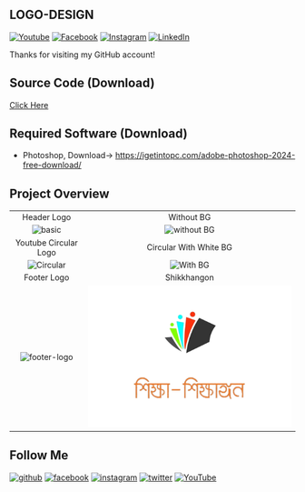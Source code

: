 ## LOGO-DESIGN

[![Youtube][youtube-shield]][youtube-url]
[![Facebook][facebook-shield]][facebook-url]
[![Instagram][instagram-shield]][instagram-url]
[![LinkedIn][linkedin-shield]][linkedin-url]

Thanks for visiting my GitHub account!

## Source Code (Download)

[Click Here](https://mega.nz/folder/kCs3gLwD#OreAYeEeXeabncC4hIbz-g)

## Required Software (Download)

- Photoshop, Download-> https://igetintopc.com/adobe-photoshop-2024-free-download/

## Project Overview

|                                                                                                                                     |                                                                                                                            |
| :---------------------------------------------------------------------------------------------------------------------------------: | :------------------------------------------------------------------------------------------------------------------------: |
|                                                             Header Logo                                                             |                                                         Without BG                                                         |
|                       ![basic](https://github.com/learnwithfair/logo-design/blob/main/Logo/Header%20Logo.png)                       |        ![without BG](https://github.com/learnwithfair/logo-design/blob/main/Logo/Header%20logo%20Without%20BG.png)         |
|                                                        Youtube Circular Logo                                                        |                                                   Circular With White BG                                                   |
| ![Circular](<https://github.com/learnwithfair/logo-design/blob/main/Logo/Learn%20With%20Fair%20Youtube%20Channel%20Logo%20(2).png>) | ![With BG](https://github.com/learnwithfair/logo-design/blob/main/Logo/Learn%20With%20Fair%20Youtube%20Channel%20Logo.png) |
|                                                             Footer Logo                                                             |                                                        Shikkhangon                                                         |
|                     ![footer-logo](https://github.com/learnwithfair/logo-design/blob/main/Logo/footer-logo.png)                     |                                             ![sikkhangon](Logo/sikkhangon.png)                                             |

## Follow Me

[<img src='https://cdn.jsdelivr.net/npm/simple-icons@3.0.1/icons/github.svg' alt='github' height='40'>](https://github.com/learnwithfair) [<img src='https://cdn.jsdelivr.net/npm/simple-icons@3.0.1/icons/facebook.svg' alt='facebook' height='40'>](https://www.facebook.com/learnwithfair/) [<img src='https://cdn.jsdelivr.net/npm/simple-icons@3.0.1/icons/instagram.svg' alt='instagram' height='40'>](https://www.instagram.com/learnwithfair/) [<img src='https://cdn.jsdelivr.net/npm/simple-icons@3.0.1/icons/twitter.svg' alt='twitter' height='40'>](https://www.twiter.com/learnwithfair/) [<img src='https://cdn.jsdelivr.net/npm/simple-icons@3.0.1/icons/youtube.svg' alt='YouTube' height='40'>](https://www.youtube.com/@learnwithfair)

<!-- MARKDOWN LINKS & IMAGES -->

[youtube-shield]: https://img.shields.io/badge/-Youtube-black.svg?style=flat-square&logo=youtube&color=555&logoColor=white
[youtube-url]: https://youtube.com/@learnwithfair
[facebook-shield]: https://img.shields.io/badge/-Facebook-black.svg?style=flat-square&logo=facebook&color=555&logoColor=white
[facebook-url]: https://facebook.com/learnwithfair
[instagram-shield]: https://img.shields.io/badge/-Instagram-black.svg?style=flat-square&logo=instagram&color=555&logoColor=white
[instagram-url]: https://instagram.com/learnwithfair
[linkedin-shield]: https://img.shields.io/badge/-LinkedIn-black.svg?style=flat-square&logo=linkedin&colorB=555
[linkedin-url]: https://linkedin.com/company/learnwithfair
